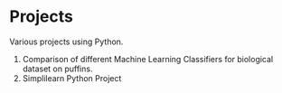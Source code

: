 # Projects
Various projects using Python. 
1) Comparison of different Machine Learning Classifiers for biological dataset on puffins. 
2) Simplilearn Python Project
